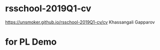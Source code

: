 # rsschool-2019Q1-cv
https://unsmoker.github.io/rsschool-2019Q1-cv/cv
Khassangali Gapparov
# for PL Demo
